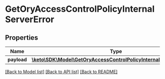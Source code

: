 # GetOryAccessControlPolicyInternalServerError

## Properties
Name | Type | Description | Notes
------------ | ------------- | ------------- | -------------
**payload** | [**\keto\SDK\Model\GetOryAccessControlPolicyInternalServerErrorBody**](GetOryAccessControlPolicyInternalServerErrorBody.md) |  | [optional] 

[[Back to Model list]](../README.md#documentation-for-models) [[Back to API list]](../README.md#documentation-for-api-endpoints) [[Back to README]](../README.md)


